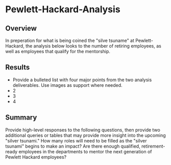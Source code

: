 # Pewlett-Hackard-Analysis

## Overview 
In preperation for what is being coined the "silve tsuname" at Pewlett-Hackard, the analysis below looks to the number of retiring employees, as well as employees that qualify for the mentorship.

## Results
  - Provide a bulleted list with four major points from the two analysis deliverables. Use images as support where needed.
  - 2
  - 3
  - 4
## Summary
Provide high-level responses to the following questions, then provide two additional queries or tables that may provide more insight into the upcoming "silver tsunami."
How many roles will need to be filled as the "silver tsunami" begins to make an impact?
Are there enough qualified, retirement-ready employees in the departments to mentor the next generation of Pewlett Hackard employees?
